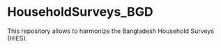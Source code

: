 # HouseholdSurveys_BGD
This repository allows to harmonize the Bangladesh Household Surveys (HIES).

